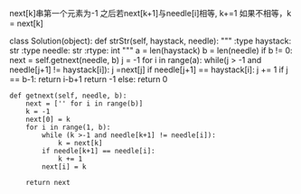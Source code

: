 next[k]串第一个元素为-1
之后若next[k+1]与needle[i]相等, k+=1
如果不相等，k = next[k]

class Solution(object):
    def strStr(self, haystack, needle):
        """
        :type haystack: str
        :type needle: str
        :rtype: int
        """
        a = len(haystack)
        b = len(needle)
        if b != 0:
            next = self.getnext(needle, b)
            j = -1
            for i in range(a):
                while(j > -1 and needle[j+1] != haystack[i]):
                    j =next[j]
                if needle[j+1] == haystack[i]:
                    j += 1
                if j == b-1:
                    return i-b+1
            return -1
        else:
            return 0

    def getnext(self, needle, b):
        next = ['' for i in range(b)]
        k = -1
        next[0] = k
        for i in range(1, b):
            while (k >-1 and needle[k+1] != needle[i]):
                k = next[k]
            if needle[k+1] == needle[i]:
                k += 1
            next[i] = k  

        return next
